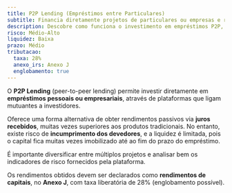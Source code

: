 ```yaml
---
title: P2P Lending (Empréstimos entre Particulares)
subtitle: Financia diretamente projetos de particulares ou empresas e recebe juros como rendimento.
description: Descobre como funciona o investimento em empréstimos P2P, os seus riscos e o tratamento fiscal.
risco: Médio-Alto
liquidez: Baixa
prazo: Médio
tributacao:
  taxa: 28%
  anexo_irs: Anexo J
  englobamento: true
---
```

O **P2P Lending** (peer-to-peer lending) permite investir diretamente em **empréstimos pessoais ou empresariais**, através de plataformas que ligam mutuantes a investidores.

Oferece uma forma alternativa de obter rendimentos passivos via **juros recebidos**, muitas vezes superiores aos produtos tradicionais. No entanto, existe risco de **incumprimento dos devedores**, e a liquidez é limitada, pois o capital fica muitas vezes imobilizado até ao fim do prazo do empréstimo.

É importante diversificar entre múltiplos projetos e analisar bem os indicadores de risco fornecidos pela plataforma.

Os rendimentos obtidos devem ser declarados como **rendimentos de capitais**, no **Anexo J**, com taxa liberatória de 28% (englobamento possível).
